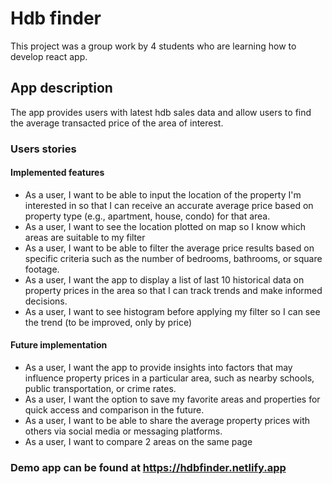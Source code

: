 # Hdb finder
This project was a group work by 4 students who are learning how to develop react app. 

## App description
The app provides users with latest hdb sales data and allow users to find the average transacted price of the area of interest. 

### Users stories
#### Implemented features
* As a user, I want to be able to input the location of the property I'm interested in so that I can receive an accurate average price based on property type (e.g., apartment, house, condo) for that area.
* As a user, I want to see the location plotted on map so I know which areas are suitable to my filter
* As a user, I want to be able to filter the average price results based on specific criteria such as the number of bedrooms, bathrooms, or square footage.
* As a user, I want the app to display a list of last 10 historical data on property prices in the area so that I can track trends and make informed decisions.
* As a user, I want to see histogram before applying my filter so I can see the trend (to be improved, only by price)

#### Future implementation
* As a user, I want the app to provide insights into factors that may influence property prices in a particular area, such as nearby schools, public transportation, or crime rates.
* As a user, I want the option to save my favorite areas and properties for quick access and comparison in the future.
* As a user, I want to be able to share the average property prices with others via social media or messaging platforms.
* As a user, I want to compare 2 areas on the same page

### Demo app can be found at https://hdbfinder.netlify.app
